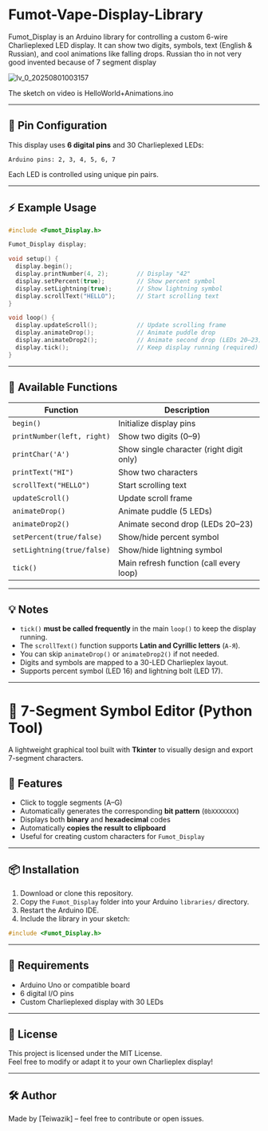 # Fumot-Vape-Display-Library
Fumot_Display is an Arduino library for controlling a custom 6-wire Charlieplexed LED display. It can show two digits, symbols, text (English &amp; Russian), and cool animations like falling drops. Russian tho in not very good invented because of 7 segment display

![lv_0_20250801003157](https://github.com/user-attachments/assets/a0e85519-248c-4e4f-979b-75acf426f9f4)

The sketch on video is HelloWorld+Animations.ino

---

## 🔌 Pin Configuration

This display uses **6 digital pins** and 30 Charlieplexed LEDs:

```
Arduino pins: 2, 3, 4, 5, 6, 7
```

Each LED is controlled using unique pin pairs.

---

## ⚡ Example Usage

```cpp
#include <Fumot_Display.h>

Fumot_Display display;

void setup() {
  display.begin();
  display.printNumber(4, 2);        // Display "42"
  display.setPercent(true);         // Show percent symbol
  display.setLightning(true);       // Show lightning symbol
  display.scrollText("HELLO");      // Start scrolling text
}

void loop() {
  display.updateScroll();           // Update scrolling frame
  display.animateDrop();            // Animate puddle drop
  display.animateDrop2();           // Animate second drop (LEDs 20–23)
  display.tick();                   // Keep display running (required)
}
```

---

## 🔧 Available Functions

| Function                     | Description                             |
|------------------------------|-----------------------------------------|
| `begin()`                    | Initialize display pins                 |
| `printNumber(left, right)`   | Show two digits (0–9)                   |
| `printChar('A')`             | Show single character (right digit only)|
| `printText("HI")`            | Show two characters                     |
| `scrollText("HELLO")`        | Start scrolling text                    |
| `updateScroll()`             | Update scroll frame                     |
| `animateDrop()`              | Animate puddle (5 LEDs)                 |
| `animateDrop2()`             | Animate second drop (LEDs 20–23)        |
| `setPercent(true/false)`     | Show/hide percent symbol                |
| `setLightning(true/false)`   | Show/hide lightning symbol              |
| `tick()`                     | Main refresh function (call every loop) |

---

## 💡 Notes

- `tick()` **must be called frequently** in the main `loop()` to keep the display running.
- The `scrollText()` function supports **Latin and Cyrillic letters** (`А-Я`).
- You can skip `animateDrop()` or `animateDrop2()` if not needed.
- Digits and symbols are mapped to a 30-LED Charlieplex layout.
- Supports percent symbol (LED 16) and lightning bolt (LED 17).


---

# 🧰 7-Segment Symbol Editor (Python Tool)

A lightweight graphical tool built with **Tkinter** to visually design and export 7-segment characters.

## 🔧 Features

- Click to toggle segments (A–G)
- Automatically generates the corresponding **bit pattern** (`0bXXXXXXX`)
- Displays both **binary** and **hexadecimal** codes
- Automatically **copies the result to clipboard**
- Useful for creating custom characters for `Fumot_Display`

---

## 📦 Installation

1. Download or clone this repository.
2. Copy the `Fumot_Display` folder into your Arduino `libraries/` directory.
3. Restart the Arduino IDE.
4. Include the library in your sketch:

```cpp
#include <Fumot_Display.h>
```

---

## 🧪 Requirements

- Arduino Uno or compatible board
- 6 digital I/O pins
- Custom Charlieplexed display with 30 LEDs

---

## 📜 License

This project is licensed under the MIT License.  
Feel free to modify or adapt it to your own Charlieplex display!

---

## 🛠 Author

Made by [Teiwazik] – feel free to contribute or open issues.
